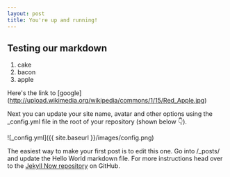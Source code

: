```yaml
---
layout: post
title: You're up and running!
---
```



## Testing our markdown

1. cake
2. bacon
3. apple

Here's the link to [google] (http://upload.wikimedia.org/wikipedia/commons/1/15/Red_Apple.jpg)


Next you can update your site name, avatar and other options using the _config.yml file in the root of your repository (shown below :point_down:).

![_config.yml]({{ site.baseurl }}/images/config.png)

The easiest way to make your first post is to edit this one. Go into /_posts/ and update the Hello World markdown file. For more instructions head over to the [Jekyll Now repository](https://github.com/barryclark/jekyll-now) on GitHub.
